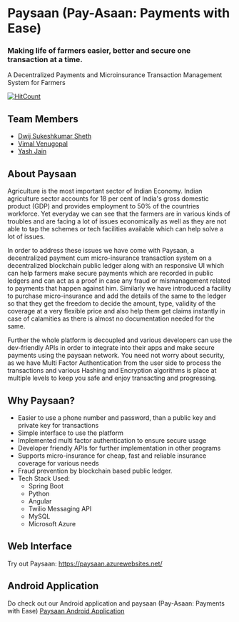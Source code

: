 # Paysaan (Pay-Asaan: Payments with Ease)
### Making life of farmers easier, better and secure one transaction at a time.
A Decentralized Payments and Microinsurance Transaction Management System for Farmers

[![HitCount](http://hits.dwyl.com/dwij2812/paysaan.svg)](http://hits.dwyl.com/dwij2812/paysaan)

## Team Members
- [Dwij Sukeshkumar Sheth](https://github.com/dwij2812 "Dwij's GitHub Profile")
- [Vimal Venugopal](https://github.com/thevimal98 "Vimal's GitHub Profile")
- [Yash Jain](https://github.com/yashjainhsr "Yash's GitHub Profile")

## About Paysaan
Agriculture is the most important sector of Indian Economy. Indian agriculture sector accounts for 18 per cent of India's gross domestic product (GDP) and provides employment to 50% of the countries workforce. Yet everyday we can see that the farmers are in various kinds of troubles and are facing a lot of issues economically as well as they are not able to tap the schemes or tech facilities available which can help solve a lot of issues.

In order to address these issues we have come with Paysaan, a decentralized payment cum micro-insurance transaction system on a decentralized blockchain public ledger along with an responsive UI which can help farmers make secure payments which are recorded in public ledgers and can act as a proof in case any fraud or mismanagement related to payments that happen against him. Similarly we have introduced a facility to purchase micro-insurance and add the details of the same to the ledger so that they get the freedom to decide the amount, type, validity of the coverage at a very flexible price and also help them get claims instantly in case of calamities as there is almost no documentation needed for the same.

Further the whole platform is decoupled and various developers can use the dev-friendly APIs in order to integrate into their apps and make secure payments using the paysaan network. You need not worry about security, as we have Multi Factor Authentication from the user side to process the transactions and various Hashing and Encryption algorithms is place at multiple levels to keep you safe and enjoy transacting and progressing.

## Why Paysaan?
- Easier to use a phone number and password, than a public key and private key for transactions
- Simple interface to use the platform
- Implemented multi factor authentication to ensure secure usage
- Developer friendly APIs for further implementation in other programs 
- Supports micro-insurance for cheap, fast and reliable insurance coverage for various needs
- Fraud prevention by blockchain based public ledger.
- Tech Stack Used:
    - Spring Boot
    - Python
    - Angular
    - Twilio Messaging API
    - MySQL
    - Microsoft Azure

## Web Interface
Try out Paysaan: https://paysaan.azurewebsites.net/

## Android Application
Do check out our Android application and paysaan (Pay-Asaan: Payments with Ease)
[Paysaan Android Application](https://github.com/dwij2812/paysaan/raw/master/Paysaan-APK.apk "Link to Paysaan Android Application")
